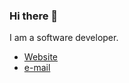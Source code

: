 ### Hi there 👋

I am a software developer.

- [Website](http://dev.hsh.kr)
- <a href="mailto:dev@hsh.kr">e-mail</a>
